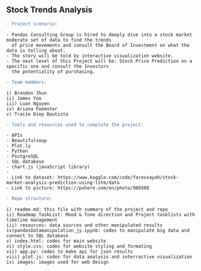 ## Stock Trends Analysis

```diff
- Project scenario:
```

    - Pandas Consulting Group is hired to deeply dive into a stock market moderate set of data to find the trends 
      of price movements and consult the Board of Investment on what the data is telling about. 
    - The story will be told by interactive visualization website.
    - The next level of this Project will be: Stock Price Prediction on a specific one and consult the Investors 
      the potentiality of purshasing. 
    
```diff
- Team members:
```

    i) Brandon Jhun
    ii) James Yoo
    iii) Luan Nguyen
    iv) Ariana Feemster
    v) Tracie Diep Bautista
    
```diff
- Tools and resources used to complete the project:
```

    - APIs
    - Beautifulsoup
    - Plot.ly 
    - Python
    - PostgreSQL 
    - SQL database
    - chart.js (javaScript library)
    - 
    - Link to dataset: https://www.kaggle.com/code/faressayah/stock-market-analysis-prediction-using-lstm/data
    - Link to picture: https://pxhere.com/en/photo/980500
    
    
```diff
- Repo structure: 
```


    i) readme.md: this file with summary of the project and repo
    ii) Roadmap_TaskList: Mood & Tone direction and Project tasklists with timeline management
    iii) resources: data sources and other manipulated results
    iv)pandasDatamanipulation_jy.ipynb: codes to manipulate big data and connect to SQL database
    v) index.html: codes for main website
    vi) style.css: codes for website styling and formating
    vii) app.py: codes to make api for json results
    viii) plot.js: codes for data analysis and interractive visualization
    ix) images: images used for web design
    
